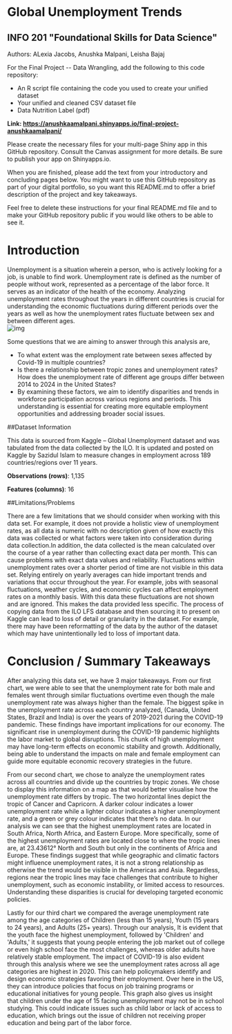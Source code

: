 # Global Unemployment Trends 
## INFO 201 "Foundational Skills for Data Science"

Authors: ALexia Jacobs, Anushka Malpani, Leisha Bajaj


For the Final Project -- Data Wrangling, add the following to this code repository:

* An R script file containing the code you used to create your unified dataset 
* Your unified and cleaned CSV dataset file
* Data Nutrition Label (pdf) 


**Link: https://anushkaamalpani.shinyapps.io/final-project-anushkaamalpani/**

Please create the necessary files for your multi-page Shiny app in this GitHub repository. Consult the Canvas assignment for more details. Be sure to publish your app on Shinyapps.io.

When you are finished, please add the text from your introductory and concluding pages below. You might want to use this GitHub repository as part of your digital portfolio, so you want this README.md to offer a brief description of the project and key takeaways.

Feel free to delete these instructions for your final README.md file and to make your GitHub repository public if you would like others to be able to see it. 

# Introduction

Unemployment is a situation wherein a person, who is actively looking for a job, is unable to find work. Unemployment rate is defined as the number of people without work, represented as a percentage of the labor force. It serves as an indicator of the health of the economy. Analyzing unemployment rates throughout the years in different countries is crucial for understanding the economic fluctuations during different periods over the years as well as how the unemployment rates fluctuate between sex and between different ages.    
![img](https://laboriq.co/hs-fs/hubfs/Shutterstock_336372527.png?width=600&height=397&name=Shutterstock_336372527.png)

Some questions that we are aiming to answer through this analysis are,  

- To what extent was the employment rate between sexes affected by Covid-19 in multiple countries?  
- Is there a relationship between tropic zones and unemployment rates? 
How does the unemployment rate of different age groups differ between 2014 to 2024 in the United States?   
- By examining these factors, we aim to identify disparities and trends in workforce participation across various regions and periods. This understanding is essential for creating more equitable employment opportunities and addressing broader social issues.
  
  
##Dataset Information  

This data is sourced from Kaggle – Global Unemployment dataset and was tabulated from the data collected by the ILO. It is updated and posted on Kaggle by Sazidul Islam to measure changes in employment across 189 countries/regions over 11 years.     

**Observations (rows)**: 1,135
   
   
**Features (columns)**: 16

##Limitations/Problems  

There are a few limitations that we should consider when working with this data set. For example, it does not provide a holistic view of unemployment rates, as all data is numeric with no description given of how exactly this data was collected or what factors were taken into consideration during data collection.In addition, the data collected is the mean calculated over the course of a year rather than collecting exact data per month. This can cause problems with exact data values and reliability. Fluctuations within unemployment rates over a shorter period of time are not visible in this data set. Relying entirely on yearly averages can hide important trends and variations that occur throughout the year. For example, jobs with seasonal fluctuations, weather cycles, and economic cycles can affect employment rates on a monthly basis. With this data these fluctuations are not shown and are ignored. This makes the data provided less specific. The process of copying data from the ILO LFS database and then sourcing it to present on Kaggle can lead to loss of detail or granularity in the dataset. For example, there may have been reformatting of the data by the author of the dataset which may have unintentionally led to loss of important data.


# Conclusion / Summary Takeaways

After analyzing this data set, we have 3 major takeaways. From our first chart, we were able to see that the unemployment rate for both male and females went through similar fluctuations overtime even though the male unemployment rate was always higher than the female. The biggest spike in the unemployment rate across each country analyzed, (Canada, United States, Brazil and India) is over the years of 2019-2021 during the COVID-19 pandemic. These findings have important implications for our economy. The significant rise in unemployment during the COVID-19 pandemic highlights the labor market to global disruptions. This chunk of high unemployment may have long-term effects on economic stability and growth. Additionally, being able to understand the impacts on male and female employment can guide more equitable economic recovery strategies in the future. 
  
  
From our second chart, we chose to analyze the unemployment rates across all countries and divide up the countries by tropic zones. We chose to display this information on a map as that would better visualise how the unemployment rate differs by tropic. The two horizontal lines depict the tropic of Cancer and Capricorn. A darker colour indicates a lower unemployment rate while a lighter colour indicates a higher unemployment rate, and a green or grey colour indicates that there’s no data.
In our analysis we can see that the highest unemployment rates are located in South Africa, North Africa, and Eastern Europe. More specifically, some of the highest unemployment rates are located close to where the tropic lines are, at 23.43612° North and South but only in the continents of Africa and Europe. These findings suggest that while geographic and climatic factors might influence unemployment rates, it is not a strong relationship as otherwise the trend would be visible in the Americas and Asia. Regardless, regions near the tropic lines may face challenges that contribute to higher unemployment, such as economic instability, or limited access to resources. Understanding these disparities is crucial for developing targeted economic policies. 
  
  
Lastly for our third chart we compared the average unemployment rate among the age categories of Children (less than 15 years), Youth (15 years to 24 years), and Adults (25+ years). Through our analysis, It is evident that the youth face the highest unemployment, followed by 'Children' and 'Adults,' it suggests that young people entering the job market out of college or even high school face the most challenges, whereas older adults have relatively stable employment. The impact of COVID-19 is also evident through this analysis where we see the unemployment rates across all age categories are highest in 2020. This can help policymakers identify and design economic strategies favoring their employment. Over here in the US, they can introduce policies that focus on job training programs or educational initiatives for young people. This graph also gives us insight that children under the age of 15 facing unemployment may not be in school studying. This could indicate issues such as child labor or lack of access to education, which brings out the issue of children not receiving proper education and being part of the labor force.

